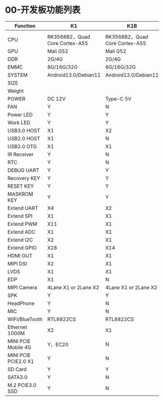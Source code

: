 # 00-开发板功能列表

| Function             | K1                             | K1B                            |
| -------------------- | ------------------------------ | ------------------------------ |
|                      |                                |                                |
| CPU                  | RK3568B2，Quad Core Cortex-A55 | RK3568B2，Quad Core Cortex-A55 |
| GPU                  | Mali G52                       | Mali G52                       |
| DDR                  | 2G/4G                          | 2G/4G                          |
| EMMC                 | 8G/16G/32G                     | 8G/16G/32G                     |
| SYSTEM               | Android13.0/Debian11           | Android13.0/Debian11           |
| SIZE                 |                                |                                |
| Weight               |                                |                                |
| POWER                | DC 12V                         | Type-C 5V                      |
| FAN                  | Y                              | N                              |
| Power LED            | Y                              | Y                              |
| Work LED             | Y                              | Y                              |
| USB3.0 HOST          | X1                             | X2                             |
| USB2.0 HOST          | X1                             | N                              |
| USB2.0 OTG           | X1                             | X1                             |
| IR Receiver          | Y                              | N                              |
| RTC                  | Y                              | N                              |
| DEBUG UART           | Y                              | Y                              |
| Recovery KEY         | Y                              | Y                              |
| RESET KEY            | Y                              | Y                              |
| MASKROM KEY          | Y                              | Y                              |
| Extend UART          | X4                             | X2                             |
| Extend SPI           | X1                             | X1                             |
| Extend PWM           | X11                            | X1                             |
| Extend ADC           | X1                             | X1                             |
| Extend I2C           | X2                             | X1                             |
| Extend GPIO          | X28                            | X14                            |
| HDMI OUT             | X1                             | X1                             |
| MIPI DSI             | X2                             | X1                             |
| LVDS                 | X1                             | X1                             |
| EDP                  | X1                             | N                              |
| MIPI Camera          | 4Lane X1 or 2Lane X2           | 4Lane X1 or 2Lane X2           |
| SPK                  | Y                              | Y                              |
| HeadPhone            | Y                              | N                              |
| MIC                  | Y                              | N                              |
| WIFI/BlueTooth       | RTL8822CS                      | RTL8822CS                      |
| Ethernet 1000M       | X2                             | X1                             |
| MINI PCIE Mobile 4G  | Y，EC20                        | N                              |
| MINI PCIE PCIE2.0 X1 | Y                              | N                              |
| SD Card              | Y                              | Y                              |
| SATA3.0              | Y                              | N                              |
| M.2 PCIE3.0 SSD      | Y                              | N                              |

